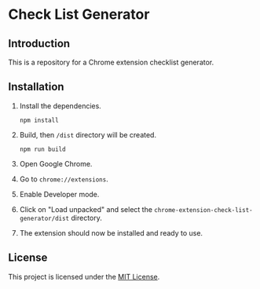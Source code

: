 # Check List Generator

## Introduction

This is a repository for a Chrome extension checklist generator.

## Installation

1. Install the dependencies.

   ```
   npm install
   ```

2. Build, then `/dist` directory will be created.

   ```
   npm run build
   ```

3. Open Google Chrome.
4. Go to `chrome://extensions`.
5. Enable Developer mode.
6. Click on "Load unpacked" and select the `chrome-extension-check-list-generator/dist` directory.
7. The extension should now be installed and ready to use.

## License

This project is licensed under the [MIT License](LICENSE).

